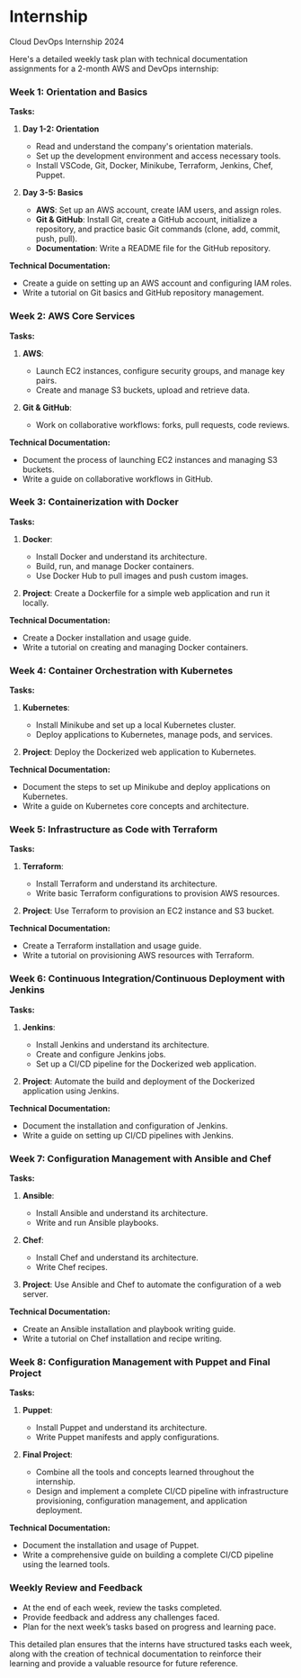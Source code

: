 # Internship
Cloud DevOps Internship 2024

Here's a detailed weekly task plan with technical documentation assignments for a 2-month AWS and DevOps internship:

### Week 1: Orientation and Basics
**Tasks:**
1. **Day 1-2: Orientation**
   - Read and understand the company's orientation materials.
   - Set up the development environment and access necessary tools.
   - Install VSCode, Git, Docker, Minikube, Terraform, Jenkins, Chef, Puppet.

2. **Day 3-5: Basics**
   - **AWS**: Set up an AWS account, create IAM users, and assign roles.
   - **Git & GitHub**: Install Git, create a GitHub account, initialize a repository, and practice basic Git commands (clone, add, commit, push, pull).
   - **Documentation**: Write a README file for the GitHub repository.

**Technical Documentation:**
- Create a guide on setting up an AWS account and configuring IAM roles.
- Write a tutorial on Git basics and GitHub repository management.

### Week 2: AWS Core Services
**Tasks:**
1. **AWS**:
   - Launch EC2 instances, configure security groups, and manage key pairs.
   - Create and manage S3 buckets, upload and retrieve data.

2. **Git & GitHub**:
   - Work on collaborative workflows: forks, pull requests, code reviews.

**Technical Documentation:**
- Document the process of launching EC2 instances and managing S3 buckets.
- Write a guide on collaborative workflows in GitHub.

### Week 3: Containerization with Docker
**Tasks:**
1. **Docker**:
   - Install Docker and understand its architecture.
   - Build, run, and manage Docker containers.
   - Use Docker Hub to pull images and push custom images.

2. **Project**: Create a Dockerfile for a simple web application and run it locally.

**Technical Documentation:**
- Create a Docker installation and usage guide.
- Write a tutorial on creating and managing Docker containers.

### Week 4: Container Orchestration with Kubernetes
**Tasks:**
1. **Kubernetes**:
   - Install Minikube and set up a local Kubernetes cluster.
   - Deploy applications to Kubernetes, manage pods, and services.

2. **Project**: Deploy the Dockerized web application to Kubernetes.

**Technical Documentation:**
- Document the steps to set up Minikube and deploy applications on Kubernetes.
- Write a guide on Kubernetes core concepts and architecture.

### Week 5: Infrastructure as Code with Terraform
**Tasks:**
1. **Terraform**:
   - Install Terraform and understand its architecture.
   - Write basic Terraform configurations to provision AWS resources.

2. **Project**: Use Terraform to provision an EC2 instance and S3 bucket.

**Technical Documentation:**
- Create a Terraform installation and usage guide.
- Write a tutorial on provisioning AWS resources with Terraform.

### Week 6: Continuous Integration/Continuous Deployment with Jenkins
**Tasks:**
1. **Jenkins**:
   - Install Jenkins and understand its architecture.
   - Create and configure Jenkins jobs.
   - Set up a CI/CD pipeline for the Dockerized web application.

2. **Project**: Automate the build and deployment of the Dockerized application using Jenkins.

**Technical Documentation:**
- Document the installation and configuration of Jenkins.
- Write a guide on setting up CI/CD pipelines with Jenkins.

### Week 7: Configuration Management with Ansible and Chef
**Tasks:**
1. **Ansible**:
   - Install Ansible and understand its architecture.
   - Write and run Ansible playbooks.

2. **Chef**:
   - Install Chef and understand its architecture.
   - Write Chef recipes.

3. **Project**: Use Ansible and Chef to automate the configuration of a web server.

**Technical Documentation:**
- Create an Ansible installation and playbook writing guide.
- Write a tutorial on Chef installation and recipe writing.

### Week 8: Configuration Management with Puppet and Final Project
**Tasks:**
1. **Puppet**:
   - Install Puppet and understand its architecture.
   - Write Puppet manifests and apply configurations.

2. **Final Project**:
   - Combine all the tools and concepts learned throughout the internship.
   - Design and implement a complete CI/CD pipeline with infrastructure provisioning, configuration management, and application deployment.

**Technical Documentation:**
- Document the installation and usage of Puppet.
- Write a comprehensive guide on building a complete CI/CD pipeline using the learned tools.

### Weekly Review and Feedback
- At the end of each week, review the tasks completed.
- Provide feedback and address any challenges faced.
- Plan for the next week’s tasks based on progress and learning pace.

This detailed plan ensures that the interns have structured tasks each week, along with the creation of technical documentation to reinforce their learning and provide a valuable resource for future reference.
